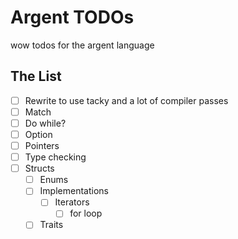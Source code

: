 # Argent TODOs

wow todos for the argent language

## The List

- [ ] Rewrite to use tacky and a lot of compiler passes
- [ ] Match
- [ ] Do while?
- [ ] Option
- [ ] Pointers
- [ ] Type checking
- [ ] Structs
  - [ ] Enums
  - [ ] Implementations
    - [ ] Iterators
      - [ ] for loop
  - [ ] Traits
